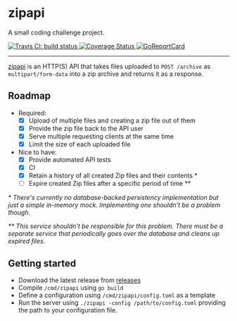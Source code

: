 # zipapi
A small coding challenge project.

<a href="https://travis-ci.org/romshark/zipapi">
	<img src="https://travis-ci.org/romshark/zipapi.svg?branch=master" alt="Travis CI: build status">
</a>
<a href='https://coveralls.io/github/romshark/zipapi'>
	<img src='https://coveralls.io/repos/github/romshark/zipapi/badge.svg' alt='Coverage Status' />
</a>
<a href="https://goreportcard.com/report/github.com/romshark/zipapi">
	<img src="https://goreportcard.com/badge/github.com/romshark/zipapi" alt="GoReportCard">
</a>

----


[zipapi](https://github.com/romshark/zipapi) is an HTTP(S) API that takes files uploaded to `POST /archive` as `multipart/form-data`
into a zip archive and returns it as a response.

## Roadmap

- Required:
	- [x] Upload of multiple files and creating a zip file out of them
	- [x] Provide the zip file back to the API user 
	- [x] Serve multiple requesting clients at the same time
	- [x] Limit the size of each uploaded file
- Nice to have:
	- [x] Provide automated API tests
	- [x] CI
	- [x] Retain a history of all created Zip files and their contents *
	- [ ] Expire created Zip files after a specific period of time **

_\* There's currently no database-backed persistency implementation but just a simple in-memory mock. Implementing one shouldn't be a problem though._

_\** This service shouldn't be responsible for this problem. There must be a separate service that periodically goes over the database and cleans up expired files._

## Getting started

- Download the latest release from [releases](https://github.com/romshark/zipapi/releases)
- Compile `/cmd/zipapi` using `go build`
- Define a configuration using `/cmd/zipapi/config.toml` as a template
- Run the server using `./zipapi -config /path/to/config.toml` providing the path to your configuration file.
